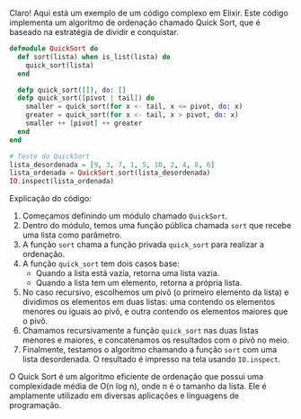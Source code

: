 Claro! Aqui está um exemplo de um código complexo em Elixir. Este código implementa um algoritmo de ordenação chamado Quick Sort, que é baseado na estratégia de dividir e conquistar.

```elixir
defmodule QuickSort do
  def sort(lista) when is_list(lista) do
    quick_sort(lista)
  end

  defp quick_sort([]), do: []
  defp quick_sort([pivot | tail]) do
    smaller = quick_sort(for x <- tail, x <= pivot, do: x)
    greater = quick_sort(for x <- tail, x > pivot, do: x)
    smaller ++ [pivot] ++ greater
  end
end

# Teste do QuickSort
lista_desordenada = [9, 3, 7, 1, 5, 10, 2, 4, 8, 6]
lista_ordenada = QuickSort.sort(lista_desordenada)
IO.inspect(lista_ordenada)
```

Explicação do código:
1. Começamos definindo um módulo chamado `QuickSort`.
2. Dentro do módulo, temos uma função pública chamada `sort` que recebe uma lista como parâmetro.
3. A função `sort` chama a função privada `quick_sort` para realizar a ordenação.
4. A função `quick_sort` tem dois casos base:
   - Quando a lista está vazia, retorna uma lista vazia.
   - Quando a lista tem um elemento, retorna a própria lista.
5. No caso recursivo, escolhemos um pivô (o primeiro elemento da lista) e dividimos os elementos em duas listas: uma contendo os elementos menores ou iguais ao pivô, e outra contendo os elementos maiores que o pivô.
6. Chamamos recursivamente a função `quick_sort` nas duas listas menores e maiores, e concatenamos os resultados com o pivô no meio.
7. Finalmente, testamos o algoritmo chamando a função `sort` com uma lista desordenada. O resultado é impresso na tela usando `IO.inspect`.

O Quick Sort é um algoritmo eficiente de ordenação que possui uma complexidade média de O(n log n), onde n é o tamanho da lista. Ele é amplamente utilizado em diversas aplicações e linguagens de programação.
